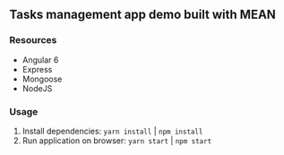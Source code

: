 ## Tasks management app demo built with MEAN

### Resources

- Angular 6
- Express
- Mongoose
- NodeJS

### Usage

1. Install dependencies: `yarn install` | `npm install`
2. Run application on browser: `yarn start` | `npm start`
